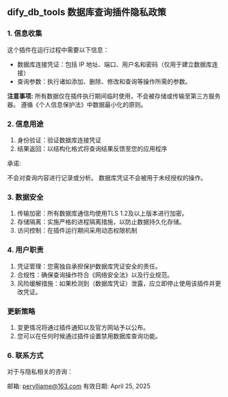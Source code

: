 ## dify_db_tools 数据库查询插件隐私政策

### 1. 信息收集
这个插件在运行过程中需要以下信息：

- 数据库连接凭证：包括 IP 地址、端口、用户名和密码（仅用于建立数据库连接） 
- 查询参数：执行诸如添加、删除、修改和查询等操作所需的参数。 

**注意事项:**
所有数据仅在插件执行期间临时使用，不会被存储或传输至第三方服务器。 
遵循《个人信息保护法》中数据最小化的原则。 

### 2. 信息用途
1. 身份验证：验证数据库连接凭证 
3. 结果返回：以结构化格式将查询结果反馈至您的应用程序 

承诺:

不会对查询内容进行记录或分析。 
数据库凭证不会被用于未经授权的操作。 

### 3. 数据安全
1. 传输加密：所有数据库通信均使用TLS 1.2及以上版本进行加密。 
2. 存储隔离：实施严格的进程隔离措施，以防止数据持久化存储。 
3. 访问控制：在插件运行期间采用动态权限机制 

### 4. 用户职责
1. 凭证管理：您需独自承担保护数据库凭证安全的责任。 
2. 合规性：确保查询操作符合《网络安全法》以及行业规范。 
3. 风险缓解措施：如果检测到（数据库凭证）泄露，应立即停止使用该插件并更改凭证。 

### 更新策略
1. 变更情况将通过插件通知以及官方网站予以公布。 
2. 您可以在任何时候通过插件设置禁用数据库查询功能。 

### 6. 联系方式

对于与隐私相关的咨询： 

邮箱: perylliame@163.com
有效日期: April 25, 2025